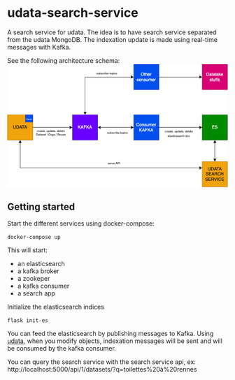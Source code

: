 # udata-search-service

A search service for udata.
The idea is to have search service separated from the udata MongoDB.
The indexation update is made using real-time messages with Kafka.

See the following architecture schema:
![Udata Search Service architecture schema](docs/udata-search-service-schema.png "Udata Search Service architecture schema")

## Getting started

Start the different services using docker-compose:
```
docker-compose up
```

This will start:
- an elasticsearch
- a kafka broker
- a zookeper
- a kafka consumer
- a search app


Initialize the elasticsearch indices
```
flask init-es
```

You can feed the elasticsearch by publishing messages to Kafka.
Using [udata](https://github.com/opendatateam/udata), when you modify objects,
indexation messages will be sent and will be consumed by the kafka consumer.

You can query the search service with the search service api, ex: http://localhost:5000/api/1/datasets/?q=toilettes%20à%20rennes
